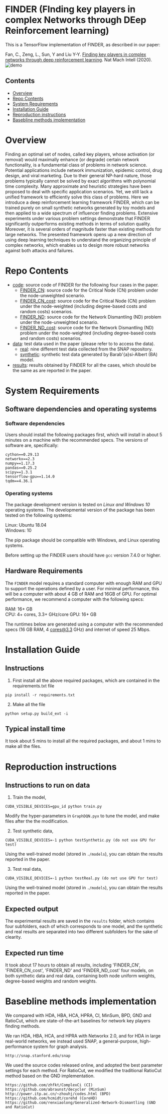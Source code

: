 # FINDER (FInding key players in complex Networks through DEep Reinforcement learning)

This is a TensorFlow implementation of FINDER, as described in our paper:

Fan, C., Zeng, L., Sun, Y and Liu Y-Y. [Finding key players in complex networks through deep reinforcement learning](https://github.com/FFrankyy/FINDER/blob/master/paper/NMI-online.pdf). Nat Mach Intell (2020). ![demo](https://github.com/FFrankyy/FINDER/blob/master/paper/FINDER-Overview.jpg)

## Contents

- [Overview](#overview)
- [Repo Contents](#repo-contents)
- [System Requirements](#system-requirements)
- [Installation Guide](#installation-guide)
- [Reproduction instructions](#reproduction-instructions)
- [Basebline methods implementation](#basebline-methods-implementation)

# Overview

Finding an optimal set of nodes, called key players, whose activation (or removal) would maximally enhance (or degrade) certain network functionality, is a fundamental class of problems in network science. Potential applications include network immunization, epidemic control, drug design, and viral marketing. Due to their general NP-hard nature, those problems typically cannot be solved by exact algorithms with polynomial time complexity. Many approximate and heuristic strategies have been proposed to deal with specific application scenarios. Yet, we still lack a unified framework to efficiently solve this class of problems. Here we introduce a deep reinforcement learning framework FINDER, which can be trained purely on small synthetic networks generated by toy models and then applied to a wide spectrum of influencer finding problems. Extensive experiments under various problem settings demonstrate that FINDER significantly outperforms existing methods in terms of solution quality. Moreover, it is several orders of magnitude faster than existing methods for large networks. The presented framework opens up a new direction of using deep learning techniques to understand the organizing principle of complex networks, which enables us to design more robust networks against both attacks and failures. 

# Repo Contents

- [code](./code): source code of FINDER for the following four cases in the paper.
     - [FINDER_CN](./code/FINDER_CN): source code for the Critical Node (CN) problem under the node-unweighted scenario.
     - [FINDER_CN_cost](./code/FINDER_CN_cost): source code for the Critical Node (CN) problem under the node-weighted (including degree-based costs and random costs) scenarios.
     - [FINDER_ND](./code/FINDER_ND): source code for the Network Dismantling (ND) problem under the node-unweighted scenario.
     - [FINDER_ND_cost](./code/FINDER_ND_cost): source code for the Network Dismantling (ND) problem under the node-weighted (including degree-based costs and random costs) scenarios.
- [data](./data):  test data used in the paper (please refer to to access the data).
     - [real](./data/real): nine different test data collected from the SNAP repository.
     - [synthetic](./data/synthetic): synthetic test data generated by Barab\'{a}si-Albert (BA) model.
- [results](./results): results obtained by FINDER for all the cases, which should be the same as are reported in the paper.


# System Requirements

## Software dependencies and operating systems

### Software dependencies

Users should install the following packages first, which will install in about 5 minutes on a machine with the recommended specs. The versions of software are, specifically:
```
cython==0.29.13 
networkx==2.3 
numpy==1.17.3 
pandas==0.25.2 
scipy==1.3.1 
tensorflow-gpu==1.14.0 
tqdm==4.36.1
```

### Operating systems
The package development version is tested on *Linux and Windows 10* operating systems. The developmental version of the package has been tested on the following systems:

Linux: Ubuntu 18.04  
Windows: 10

The pip package should be compatible with Windows, and Linux operating systems.

Before setting up the FINDER users should have `gcc` version 7.4.0 or higher.

## Hardware Requirements
The `FINDER` model requires a standard computer with enough RAM and GPU to support the operations defined by a user. For minimal performance, this will be a computer with about 4 GB of RAM and 16GB of GPU. For optimal performance, we recommend a computer with the following specs:

RAM: 16+ GB  
CPU: 4+ cores, 3.3+ GHz/core
GPU: 16+ GB

The runtimes below are generated using a computer with the recommended specs (16 GB RAM, 4 cores@3.3 GHz) and internet of speed 25 Mbps.


# Installation Guide

## Instructions
1. First install all the above required packages, which are contained in the requirements.txt file
```
pip install -r requirements.txt
```
2. Make all the file
```
python setup.py build_ext -i
```

## Typical install time
It took about 5 mins to install all the required packages, and about 1 mins to make all the files.

# Reproduction instructions

## Instructions to run on data
1. Train the model, 
```
CUDA_VISIBLE_DEVICES=gpu_id python train.py
```
Modify the hyper-parameters in `GraphDQN.pyx` to tune the model, and make files after the the modification.

2. Test synthetic data,
```
CUDA_VISIBLE_DEVICES=-1 python testSynthetic.py (do not use GPU for test)
```
Using the well-trained model (stored in `./models`), you can obtain the results reported in the paper.

3. Test real data,
```
CUDA_VISIBLE_DEVICES=-1 python testReal.py (do not use GPU for test)
```
Using the well-trained model (stored in `./models`), you can obtain the results reported in the paper.


## Expected output
The experimental results are saved in the `results` folder, which contains four subfolders, each of which corresponds to one model, and the synthetic and real results are separated into two different subfolders for the sake of clearity.

## Expected run time
It took about 17 hours to obtain all results, including 'FINDER_CN', 'FINDER_CN_cost', 'FINDER_ND' and 'FINDER_ND_cost' four models, on both synthetic data and real data, containing both node uniform weights, degree-based weights and random weights.


# Basebline methods implementation
We compared with HDA, HBA, HCA, HPRA, CI, MinSum, BPD, GND and RatioCut, which are state-of-the-art baselines for network key players finding methods.

We ran HDA, HBA, HCA, and HPRA with Networkx 2.0, and for HDA in large real-world networks, we instead used SNAP, a general-purpose, high-performance system for graph analysis. 
```
http://snap.stanford.edu/snap 
```

We used the source codes released online, and adopted the best parameter settings for each method. For RatioCut, we modified the traditional RatioCut method based on the GND implementation.
```
https://github.com/zhfkt/ComplexCi (CI)
https://github.com/abraunst/decycler (MinSum)
http://power.itp.ac.cn/~zhouhj/codes.html (BPD)
https://github.com/hcmidt/corehd (CoreHD)
https://github.com/renxiaolong/Generalized-Network-Dismantling (GND and RatioCut)
```

